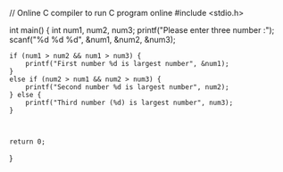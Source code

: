 // Online C compiler to run C program online
#include <stdio.h>

int main() {
int num1, num2, num3;
printf("Please enter three number :");
scanf("%d %d %d", &num1, &num2, &num3);

    if (num1 > num2 && num1 > num3) {
        printf("First number %d is largest number", &num1);
    }
    else if (num2 > num1 && num2 > num3) {
        printf("Second number %d is largest number", num2);
    } else {
        printf("Third number (%d) is largest number", num3);
    }



    return 0;

}
